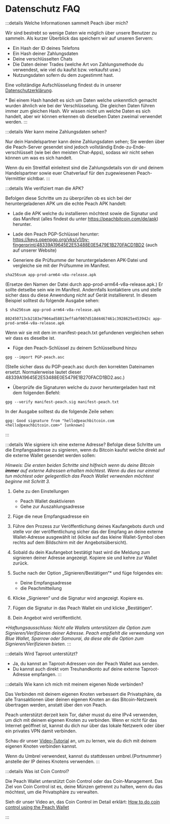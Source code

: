 # Datenschutz FAQ

:::details Welche Informationen sammelt Peach über mich?

Wir sind bestrebt so wenige Daten wie möglich über unsere Benutzer zu sammeln. Als kurzer Überblick das speichern wir auf unseren Servern:

- Ein Hash der ID deines Telefons
- Ein Hash deiner Zahlungsdaten
- Deine verschlüsselten Chats
- Die Daten deiner Trades (welche Art von Zahlungsmethode du verwendest, wie viel du kaufst bzw. verkaufst usw.)
- Nutzungsdaten sofern du dem zugestimmt hast.

Eine vollständige Aufschlüsselung findest du in unserer [Datenschutzerklärung](/privacy-policy/).

\* Bei einem Hash handelt es sich um Daten welche unkenntlich gemacht wurden ähnlich wie bei der Verschlüsselung. Die gleichen Daten führen immer zum gleichen Hash. Wir wissen nicht um welche Daten es sich handelt, aber wir können erkennen ob dieselben Daten zweimal verwendet werden.
:::

:::details Wer kann meine Zahlungsdaten sehen?

Nur dein Handelspartner kann deine Zahlungsdaten sehen; Sie werden über die Peach-Server gesendet sind jedoch vollständig Ende-zu-Ende-verschlüsselt (wie bei den meisten Chat-Apps), sodass wir nicht sehen können um was es sich handelt.

Wenn du ein Streitfall einleitest sind die Zahlungsdetails von dir und deinem Handelspartner sowie euer Chatverlauf für den zugewiesenen Peach-Vermittler sichtbar.
:::

:::details Wie verifiziert man die APK?

Befolgen diese Schritte um zu überprüfen ob es sich bei der heruntergeladenen APK um die echte Peach APK handelt:

- Lade die APK welche du installieren möchtest sowie die Signatur und das Manifest (alles findest du unter https://peachbitcoin.com/de/apk) herunter.

- Lade den Peach PGP-Schlüssel herunter: https://keys.openpgp.org/vks/v1/by-fingerprint/48339A19645E2E53488E0E5479E1B270FACD1BD2 (auch auf unserer Website)

- Generiere die Prüfsumme der heruntergeladenen APK-Datei und vergleiche sie mit der Prüfsumme im Manifest.
```
sha256sum app-prod-arm64-v8a-release.apk
```
(Ersetze den Namen der Datei durch app-prod-arm64-v8a-release.apk.) Er sollte detselbe sein wie im Manifest. Andernfalls kontaktiere uns und stelle sicher dass du diese Anwendung nicht auf Gerät installiererst. In diesem Beispiel solltest du folgende Ausgabe sehen:
```
$ sha256sum app-prod-arm64-v8a-release.apk

802450713cb2183e7904ad58813effabf007d518d4467461c3928625e453942c app-prod-arm64-v8a-release.apk
```
Wenn wir sie mit dem im manifest-peach.txt gefundenen vergleichen sehen wir dass es dieselbe ist.

- Füge den Peach-Schlüssel zu deinem Schlüsselbund hinzu
```
gpg --import PGP-peach.asc
```
(Stelle sicher dass du PGP-peach.asc durch den korrekten Dateinamen ersetzt. Normalerweise lautet dieser 48339A19645E2E53488E0E5479E1B270FACD1BD2.asc.)

- Überprüfe die Signaturen welche du zuvor heruntergeladen hast mit dem folgenden Befehl:
```
gpg --verify manifest-peach.sig manifest-peach.txt
```
In der Ausgabe solltest du die folgende Zeile sehen:
```
gpg: Good signature from "hello@peachbitcoin.com <hello@peachbitcoin.com>" [unknown]
```
:::

:::details Wie signiere ich eine externe Adresse?
Befolge diese Schritte um die Empfangsadresse zu signieren, wenn du Bitcoin kaufst welche direkt auf die externe Wallet gesendet werden sollen:

_Hinweis: Die ersten beiden Schritte sind hilfreich wenn du deine Bitcoin **immer** auf externe Adressen erhalten möchtest. Wenn du dies nur einmal tun möchtest oder gelegentlich das Peach Wallet verwenden möchtest beginne mit Schritt 3._

1. Gehe zu den Einstellungen
   - Peach Wallet deaktivieren
   - Gehe zur Auszahlungsadresse

2. Füge die neue Empfangsadresse ein

3. Führe den Prozess zur Veröffentlichung deines Kaufangebots durch und stelle vor der veröffentlichung sicher das der Empfang an deine externe Wallet-Adresse ausgewählt ist (klicke auf das kleine Wallet-Symbol oben rechts auf dem Bildschirm mit der Angebotsübersicht).

4. Sobald du dein Kaufangebot bestätigt hast wird die Meldung zum signieren deiner Adresse angezeigt. Kopiere sie und kehre zur Wallet zurück.

5. Suche nach der Option „Signieren/Bestätigen“* und füge folgendes ein:
   - Deine Empfangsadresse
   - die Peachmitteilung

6. Klicke „Signieren“ und die Signatur wird angezeigt. Kopiere es.

7. Fügen die Signatur in das Peach Wallet ein und klicke „Bestätigen“.

8. Dein Angebot wird veröffentlicht.

_*Haftungsausschluss: Nicht alle Wallets unterstützen die Option zum Signieren/Verifizieren deiner Adresse. Peach empfiehlt die verwendung von Blue Wallet, Sparrow oder Samourai, da diese alle die Option zum Signieren/Verifizieren bieten._
:::

:::details Wird Taproot unterstützt?

- Ja, du kannst an Taproot-Adressen von der Peach Wallet aus senden.
- Du kannst auch direkt vom Treuhandkonto auf deine externe Taproot-Adresse empfangen.
:::

:::details Wie kann ich mich mit meinem eigenen Node verbinden?

Das Verbinden mit deinem eigenen Knoten verbessert die Privatsphäre, da alle Transaktionen über deinen eigenen Knoten an das Bitcoin-Netzwerk übertragen werden, anstatt über den von Peach.

Peach unterstützt derzeit kein Tor, daher musst du eine IPv4 verwenden, um dich mit deinem eigenen Knoten zu verbinden. Wenn er nicht für das Internet geöffnet ist, kannst du dich nur über das lokale Netzwerk oder über ein privates VPN damit verbinden.

Schau dir unser [Video-Tutorial](https://www.youtube.com/watch?v=xtvq2i3mIYg) an, um zu lernen, wie du dich mit deinem eigenen Knoten verbinden kannst.

Wenn du Umbrel verwendest, kannst du stattdessen umbrel.{Portnummer} anstelle der IP deines Knotens verwenden.
:::


:::details Was ist Coin Control?

Die Peach Wallet unterstützt Coin Control oder das Coin-Management. Das Ziel von Coin Control ist es, deine Münzen getrennt zu halten, wenn du das möchtest, um die Privatsphäre zu verwalten.

Sieh dir unser Video an, das Coin Control im Detail erklärt: [How to do coin control using the Peach Wallet](https://www.youtube.com/watch?v=zWwIekSv3U8)

:::

